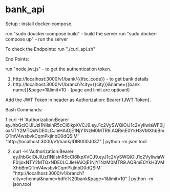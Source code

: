 # bank_api

Setup :
install docker-compose.

run "sudo doucker-compose build" - build the server
run "sudo docker-compose up" - run the server

To check the Endpoints:
  run "./curl_api.sh"
  
End Points:

run "node jwt.js" - to get the authentication token.

1. http://localhost:3000/v1/bank/{{ifsc_code}} - to get bank details
2. http://localhost:3000/v1/branch?city={{city}}&name={{bank name}}&page=1&limit=10 - (page and limit are optioanl)

Add the JWT Token in header as Authorization: Bearer {JWT Token}.

Bash Commands:

1.curl -H 'Authorization:Bearer
eyJhbGciOiJIUzI1NiIsInR5cCI6IkpXVCJ9.eyJ1c2VySWQiOiJ1c2VyIiwiaWF0IjoxNTY2MTQxNDE0LCJleHAiOjE1NjY1NzM0MTR9.AQRmE0YkH3VMXhbBmQTmV4wsbvkCqmPkjlnbD0dQSlM' "http://localhost:3000/v1/bank/IDIB000J037" | python -m json.tool

2. curl -H 'Authorization:Bearer eyJhbGciOiJIUzI1NiIsInR5cCI6IkpXVCJ9.eyJ1c2VySWQiOiJ1c2VyIiwiaWF0IjoxNTY2MTQxNDE0LCJleHAiOjE1NjY1NzM0MTR9.AQRmE0YkH3VMXhbBmQTmV4wsbvkCqmPkjlnbD0dQSlM' "http://localhost:3000/v1/branch?city=chennai&name=hdfc%20bank&page=1&limit=10" | python -m json.tool




